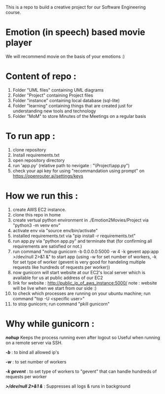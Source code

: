 This is a repo to build a creative project for our Software Engineering course.

# Emotion (in speech) based movie player
We will recommend movie on the basis of your emotions :)

# Content of repo :
1. Folder "UML files" containing UML diagrams
2. Folder "Project" containing Project files
3. Folder "instance" containing local database (sql-lite)
4. Folder "learning" containing things that are created just for understanding new tools and technology
5. Folder "MoM" to store Minutes of the Meetings on a regular basis

# To run app :
1. clone repository
2. Install requirements.txt
3. open repository directory 
4. run 'app.py' (relative path to nevigate : "\Project\app.py")
5. check your api key for using "recommandation using prompt" on https://openrouter.ai/settings/keys


# How we run this : 
1. create AWS EC2 instance.
2. clone this repo in home
3. create vertual python environment in ./Emotion2Movies/Project via "python3 -m venv env"
4. activate env via "source env/bin/activate"
5. installed requirements.txt via "pip install -r requirements.txt"
6. run app.py via "python app.py" and terminate that (for confirming all requirements are satisfied or not.)
7. run command "nohup gunicorn -b 0.0.0.0:5000 -w 4 -k gevent app:app >/dev/null 2>&1 &" to start app (using -w for set number of workers, -k for set type of worker (gevent is very good for handeling multiple requests like hundreds of requests per worker))
9. now gunicorn will start website at our EC2's local server which is available for us at public address of our EC2
10. link for website : [http://public_ip_of_aws_instance:5000/](http://65.0.176.225:5000/) 
note : website will be live when we start from our side  :)
11. to check which processes are running on your ubuntu machine; run command "top -U \<specific user\>"
12. to stop gunicorn; run command "pkill gunicorn"

# Why while gunicorn :
***nohup*** Keeps the process running even after logout so Useful when running on a remote server via SSH.

***-b*** : to bind all allowed ip's

***-w*** : to set number of workers

***-k gevent*** : to set type of workers to "gevent" that can handle hundreds of requests per worker

***>/dev/null 2>&1 &*** :	Suppresses all logs & runs in background
